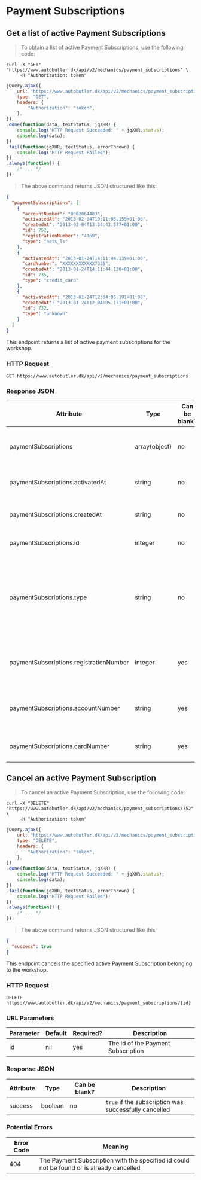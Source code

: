 # Payment Subscriptions

## Get a list of active Payment Subscriptions

> To obtain a list of active Payment Subscriptions, use the following code:

```shell
curl -X "GET" "https://www.autobutler.dk/api/v2/mechanics/payment_subscriptions" \
     -H "Authorization: token"
```

```javascript
jQuery.ajax({
    url: "https://www.autobutler.dk/api/v2/mechanics/payment_subscriptions",
    type: "GET",
    headers: {
        "Authorization": "token",
    },
})
.done(function(data, textStatus, jqXHR) {
    console.log("HTTP Request Succeeded: " + jqXHR.status);
    console.log(data);
})
.fail(function(jqXHR, textStatus, errorThrown) {
    console.log("HTTP Request Failed");
})
.always(function() {
    /* ... */
});

```

> The above command returns JSON structured like this:

```json
{
  "paymentSubscriptions": [
    {
      "accountNumber": "0002064483",
      "activatedAt": "2013-02-04T19:11:05.159+01:00",
      "createdAt": "2013-02-04T13:34:43.577+01:00",
      "id": 752,
      "registrationNumber": "4169",
      "type": "nets_ls"
    },
    {
      "activatedAt": "2013-01-24T14:11:44.139+01:00",
      "cardNumber": "XXXXXXXXXXXX7335",
      "createdAt": "2013-01-24T14:11:44.130+01:00",
      "id": 735,
      "type": "credit_card"
    },
    {
      "activatedAt": "2013-01-24T12:04:05.191+01:00",
      "createdAt": "2013-01-24T12:04:05.171+01:00",
      "id": 732,
      "type": "unknown"
    }
  ]
}
```

This endpoint returns a list of active payment subscriptions for the workshop.

### HTTP Request

`GET https://www.autobutler.dk/api/v2/mechanics/payment_subscriptions`

### Response JSON

Attribute                               | Type          | Can be blank? | Description
--------------------------------------- | ------------- | ------------- | --------------------------------------------------------------------
paymentSubscriptions                    | array(object) | no            | An array of objects representing the individual active subscriptions
paymentSubscriptions.activatedAt        | string        | no            | A timestamp for when the subscription was activated
paymentSubscriptions.createdAt          | string        | no            | A timestamp for when the subscription was created
paymentSubscriptions.id                 | integer       | no            | The id of the payment subscription
paymentSubscriptions.type               | string        | no            | The type of subscription:<br>`"credit_card"`: A credit card subscription<br>`"nets_ls"`: A Nets Leverandørservice subscription<br>`"unknown"`: An unknown subscription
paymentSubscriptions.registrationNumber | integer       | yes           | The registration number for the associated bank account. Only available if `type` is `"nets_ls"`
paymentSubscriptions.accountNumber      | string        | yes           | The account number for the associated bank account. Only available if `type` is `"nets_ls"`
paymentSubscriptions.cardNumber         | string        | yes           | The masked credit card number. Only available if `type` is `"credit_card"`

## Cancel an active Payment Subscription

> To cancel an active Payment Subscription, use the following code:

```shell
curl -X "DELETE" "https://www.autobutler.dk/api/v2/mechanics/payment_subscriptions/752" \
     -H "Authorization: token"
```

```javascript
jQuery.ajax({
    url: "https://www.autobutler.dk/api/v2/mechanics/payment_subscriptions/752",
    type: "DELETE",
    headers: {
        "Authorization": "token",
    },
})
.done(function(data, textStatus, jqXHR) {
    console.log("HTTP Request Succeeded: " + jqXHR.status);
    console.log(data);
})
.fail(function(jqXHR, textStatus, errorThrown) {
    console.log("HTTP Request Failed");
})
.always(function() {
    /* ... */
});

```

> The above command returns JSON structured like this:

```json
{
  "success": true
}
```

This endpoint cancels the specified active Payment Subscription belonging to the
workshop.

### HTTP Request

`DELETE https://www.autobutler.dk/api/v2/mechanics/payment_subscriptions/{id}`

### URL Parameters

Parameter | Default | Required? | Description
--------- | ------- | --------- | ----------------------------------
id        | nil     | yes       | The id of the Payment Subscription

### Response JSON

Attribute | Type    | Can be blank? | Description
--------- | ------- | ------------- | -----------------------------------------------------
success   | boolean | no            | `true` if the subscription was successfully cancelled

### Potential Errors

Error Code | Meaning
---------- | -----------------------------------------------------------------------------------------
404        | The Payment Subscription with the specified id could not be found or is already cancelled

